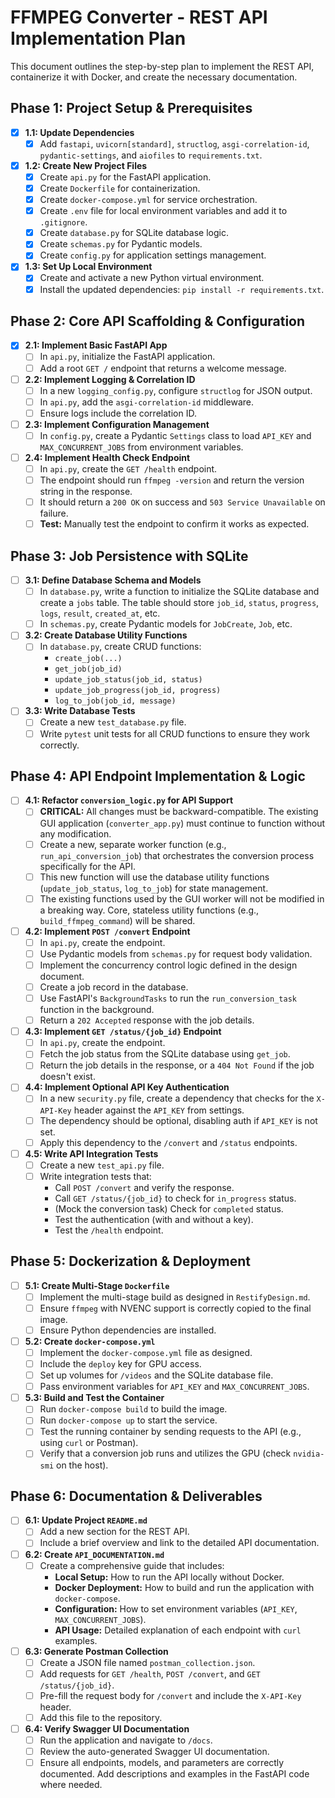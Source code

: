# FFMPEG Converter - REST API Implementation Plan

This document outlines the step-by-step plan to implement the REST API, containerize it with Docker, and create the necessary documentation.

## Phase 1: Project Setup & Prerequisites

- [x] **1.1: Update Dependencies**
  - [x] Add `fastapi`, `uvicorn[standard]`, `structlog`, `asgi-correlation-id`, `pydantic-settings`, and `aiofiles` to `requirements.txt`.

- [x] **1.2: Create New Project Files**
  - [x] Create `api.py` for the FastAPI application.
  - [x] Create `Dockerfile` for containerization.
  - [x] Create `docker-compose.yml` for service orchestration.
  - [x] Create `.env` file for local environment variables and add it to `.gitignore`.
  - [x] Create `database.py` for SQLite database logic.
  - [x] Create `schemas.py` for Pydantic models.
  - [x] Create `config.py` for application settings management.

- [x] **1.3: Set Up Local Environment**
  - [x] Create and activate a new Python virtual environment.
  - [x] Install the updated dependencies: `pip install -r requirements.txt`.

## Phase 2: Core API Scaffolding & Configuration

- [x] **2.1: Implement Basic FastAPI App**
  - [ ] In `api.py`, initialize the FastAPI application.
  - [ ] Add a root `GET /` endpoint that returns a welcome message.

- [ ] **2.2: Implement Logging & Correlation ID**
  - [ ] In a new `logging_config.py`, configure `structlog` for JSON output.
  - [ ] In `api.py`, add the `asgi-correlation-id` middleware.
  - [ ] Ensure logs include the correlation ID.

- [ ] **2.3: Implement Configuration Management**
  - [ ] In `config.py`, create a Pydantic `Settings` class to load `API_KEY` and `MAX_CONCURRENT_JOBS` from environment variables.

- [ ] **2.4: Implement Health Check Endpoint**
  - [ ] In `api.py`, create the `GET /health` endpoint.
  - [ ] The endpoint should run `ffmpeg -version` and return the version string in the response.
  - [ ] It should return a `200 OK` on success and `503 Service Unavailable` on failure.
  - [ ] **Test:** Manually test the endpoint to confirm it works as expected.

## Phase 3: Job Persistence with SQLite

- [ ] **3.1: Define Database Schema and Models**
  - [ ] In `database.py`, write a function to initialize the SQLite database and create a `jobs` table. The table should store `job_id`, `status`, `progress`, `logs`, `result`, `created_at`, etc.
  - [ ] In `schemas.py`, create Pydantic models for `JobCreate`, `Job`, etc.

- [ ] **3.2: Create Database Utility Functions**
  - [ ] In `database.py`, create CRUD functions:
    - `create_job(...)`
    - `get_job(job_id)`
    - `update_job_status(job_id, status)`
    - `update_job_progress(job_id, progress)`
    - `log_to_job(job_id, message)`

- [ ] **3.3: Write Database Tests**
  - [ ] Create a new `test_database.py` file.
  - [ ] Write `pytest` unit tests for all CRUD functions to ensure they work correctly.

## Phase 4: API Endpoint Implementation & Logic

- [ ] **4.1: Refactor `conversion_logic.py` for API Support**
  - [ ] **CRITICAL:** All changes must be backward-compatible. The existing GUI application (`converter_app.py`) must continue to function without any modification.
  - [ ] Create a new, separate worker function (e.g., `run_api_conversion_job`) that orchestrates the conversion process specifically for the API.
  - [ ] This new function will use the database utility functions (`update_job_status`, `log_to_job`) for state management.
  - [ ] The existing functions used by the GUI worker will not be modified in a breaking way. Core, stateless utility functions (e.g., `build_ffmpeg_command`) will be shared.

- [ ] **4.2: Implement `POST /convert` Endpoint**
  - [ ] In `api.py`, create the endpoint.
  - [ ] Use Pydantic models from `schemas.py` for request body validation.
  - [ ] Implement the concurrency control logic defined in the design document.
  - [ ] Create a job record in the database.
  - [ ] Use FastAPI's `BackgroundTasks` to run the `run_conversion_task` function in the background.
  - [ ] Return a `202 Accepted` response with the job details.

- [ ] **4.3: Implement `GET /status/{job_id}` Endpoint**
  - [ ] In `api.py`, create the endpoint.
  - [ ] Fetch the job status from the SQLite database using `get_job`.
  - [ ] Return the job details in the response, or a `404 Not Found` if the job doesn't exist.

- [ ] **4.4: Implement Optional API Key Authentication**
  - [ ] In a new `security.py` file, create a dependency that checks for the `X-API-Key` header against the `API_KEY` from settings.
  - [ ] The dependency should be optional, disabling auth if `API_KEY` is not set.
  - [ ] Apply this dependency to the `/convert` and `/status` endpoints.

- [ ] **4.5: Write API Integration Tests**
  - [ ] Create a new `test_api.py` file.
  - [ ] Write integration tests that:
    - Call `POST /convert` and verify the response.
    - Call `GET /status/{job_id}` to check for `in_progress` status.
    - (Mock the conversion task) Check for `completed` status.
    - Test the authentication (with and without a key).
    - Test the `/health` endpoint.

## Phase 5: Dockerization & Deployment

- [ ] **5.1: Create Multi-Stage `Dockerfile`**
  - [ ] Implement the multi-stage build as designed in `RestifyDesign.md`.
  - [ ] Ensure `ffmpeg` with NVENC support is correctly copied to the final image.
  - [ ] Ensure Python dependencies are installed.

- [ ] **5.2: Create `docker-compose.yml`**
  - [ ] Implement the `docker-compose.yml` file as designed.
  - [ ] Include the `deploy` key for GPU access.
  - [ ] Set up volumes for `/videos` and the SQLite database file.
  - [ ] Pass environment variables for `API_KEY` and `MAX_CONCURRENT_JOBS`.

- [ ] **5.3: Build and Test the Container**
  - [ ] Run `docker-compose build` to build the image.
  - [ ] Run `docker-compose up` to start the service.
  - [ ] Test the running container by sending requests to the API (e.g., using `curl` or Postman).
  - [ ] Verify that a conversion job runs and utilizes the GPU (check `nvidia-smi` on the host).

## Phase 6: Documentation & Deliverables

- [ ] **6.1: Update Project `README.md`**
  - [ ] Add a new section for the REST API.
  - [ ] Include a brief overview and link to the detailed API documentation.

- [ ] **6.2: Create `API_DOCUMENTATION.md`**
  - [ ] Create a comprehensive guide that includes:
    - **Local Setup:** How to run the API locally without Docker.
    - **Docker Deployment:** How to build and run the application with `docker-compose`.
    - **Configuration:** How to set environment variables (`API_KEY`, `MAX_CONCURRENT_JOBS`).
    - **API Usage:** Detailed explanation of each endpoint with `curl` examples.

- [ ] **6.3: Generate Postman Collection**
  - [ ] Create a JSON file named `postman_collection.json`.
  - [ ] Add requests for `GET /health`, `POST /convert`, and `GET /status/{job_id}`.
  - [ ] Pre-fill the request body for `/convert` and include the `X-API-Key` header.
  - [ ] Add this file to the repository.

- [ ] **6.4: Verify Swagger UI Documentation**
  - [ ] Run the application and navigate to `/docs`.
  - [ ] Review the auto-generated Swagger UI documentation.
  - [ ] Ensure all endpoints, models, and parameters are correctly documented. Add descriptions and examples in the FastAPI code where needed.
